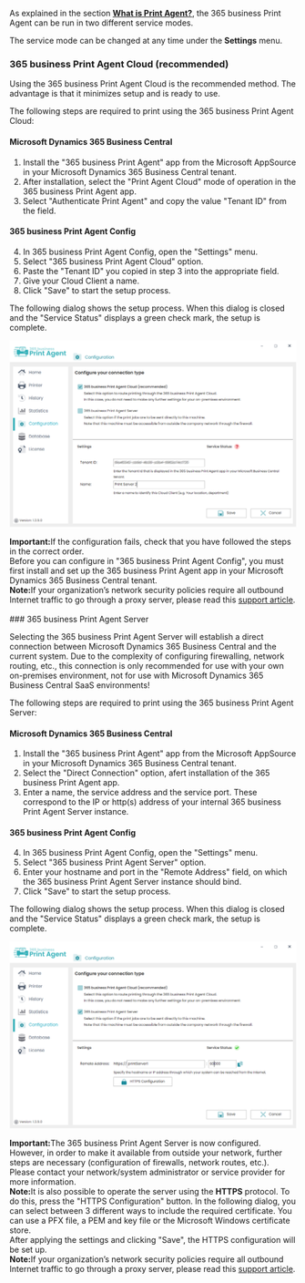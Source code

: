 As explained in the section **[What is Print Agent?](../print-agent-whatis/)**, the 365 business Print Agent can be run in two different service modes.

The service mode can be changed at any time under the **Settings** menu.

### 365 business Print Agent Cloud (recommended)

Using the 365 business Print Agent Cloud is the recommended method.
The advantage is that it minimizes setup and is ready to use.

The following steps are required to print using the 365 business Print Agent Cloud:

#### Microsoft Dynamics 365 Business Central
1. Install the "365 business Print Agent" app from the Microsoft AppSource in your Microsoft Dynamics 365 Business Central tenant.
2. After installation, select the "Print Agent Cloud" mode of operation in the 365 business Print Agent app.
3. Select "Authenticate Print Agent" and copy the value "Tenant ID" from the field.

#### 365 business Print Agent Config 
4. In 365 business Print Agent Config, open the "Settings" menu.
5. Select "365 business Print Agent Cloud" option.
6. Paste the "Tenant ID" you copied in step 3 into the appropriate field.
7. Give your Cloud Client a name.
8. Click "Save" to start the setup process.

The following dialog shows the setup process. When this dialog is closed and the "Service Status" displays a green check mark, the setup is complete.

![Settings-Cloud](/assets/images/365-business-print-agent/config-tool/Settings_Cloud_en.PNG)

<div class="alert alert-notice">
    <i class="fa-solid fa-notes"></i> <strong>Important:</strong>If the configuration fails, check that you have followed the steps in the correct order.<br/>Before you can configure in "365 business Print Agent Config", you must first install and set up the 365 business Print Agent app in your Microsoft Dynamics 365 Business Central tenant.
</div>

<div class="alert alert-info">
    <i class="fa-solid fa-lightbulb"></i> <strong>Note:</strong>If your organization’s network security policies require all outbound Internet traffic to go through a proxy server, please read this <a href="../support/print-agent-proxy/">support article</a>.
</div>
<br>
### 365 business Print Agent Server

Selecting the 365 business Print Agent Server will establish a direct connection between Microsoft Dynamics 365 Business Central and the current system.
Due to the complexity of configuring firewalling, network routing, etc., this connection is only recommended for use with your own on-premises environment, not for use with Microsoft Dynamics 365 Business Central SaaS environments!


The following steps are required to print using the 365 business Print Agent Server:

#### Microsoft Dynamics 365 Business Central
1. Install the "365 business Print Agent" app from the Microsoft AppSource in your Microsoft Dynamics 365 Business Central tenant.
2. Select the "Direct Connection" option, afert installation of the 365 business Print Agent app.
3. Enter a name, the service address and the service port. These correspond to the IP or http(s) address of your internal 365 business Print Agent Server instance.

#### 365 business Print Agent Config 
4. In 365 business Print Agent Config, open the "Settings" menu.
5. Select "365 business Print Agent Server" option.
6. Enter your hostname and port in the "Remote Address" field, on which the 365 business Print Agent Server instance should bind.
7. Click "Save" to start the setup process.

The following dialog shows the setup process. When this dialog is closed and the "Service Status" displays a green check mark, the setup is complete.

![Settings-Server](/assets/images/365-business-print-agent/config-tool/Settings_Server_en.PNG)

<div class="alert alert-notice">
    <i class="fa-solid fa-notes"></i> <strong>Important:</strong>The 365 business Print Agent Server is now configured. However, in order to make it available from outside your network, further steps are necessary (configuration of firewalls, network routes, etc.). Please contact your network/system administrator or service provider for more information.
</div>

<div class="alert alert-info">
    <i class="fa-solid fa-lightbulb"></i> <strong>Note:</strong>It is also possible to operate the server using the <strong>HTTPS</strong> protocol. To do this, press the "HTTPS Configuration" button. In the following dialog, you can select between 3 different ways to include the required certificate. You can use a PFX file, a PEM and key file or the Microsoft Windows certificate store.<br/>After applying the settings and clicking "Save", the HTTPS configuration will be set up.
</div>

<div class="alert alert-info">
    <i class="fa-solid fa-lightbulb"></i> <strong>Note:</strong>If your organization’s network security policies require all outbound Internet traffic to go through a proxy server, please read this <a href="../support/print-agent-proxy/">support article</a>.
</div>